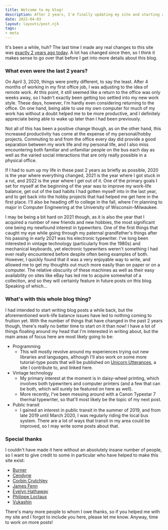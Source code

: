 ```yaml
---
title: Welcome to my blog!
description: After 2 years, I'm finally updating my site and starting a blog! Let's go over what I'll be writing about.
date: 2022-04-03
layout: layouts/post.njk
tags:
- meta
---
```


It's been a while, huh? The last time I made any real changes to this site was 
[exactly 2 years ago today](https://github.com/adueppen/personal-website/commit/543c4d6fb2f19660bcb83c9fea817cc7c911870a).
A lot has changed since then, so I think it makes sense to go over that before I get into more details about this blog. 

### What even were the last 2 years?
On April 3, 2020, things were pretty different, to say the least. After 4 months of working in my first office job, I
was adjusting to the idea of remote work. At this point, it still seemed like a return to the office was only weeks
away, so I hadn't exactly been getting too settled into my new work style. These days, however, I'm hardly even
considering returning to the office. On one hand, being able to use my own computer for much of my work has without a
doubt helped me to be more productive, and I definitely appreciate being able to wake up later than I had been
previously. 

Not all of this has been a positive change though, as on the other hand, this increased productivity has come at the
expense of my personal/hobby projects. Commuting to and from the office every day did provide a good separation between
my work life and my personal life, and I also miss encountering both familiar and unfamiliar people on the bus each day
as well as the varied social interactions that are only really possible in a physical office.

If I had to sum up my life in these past 2 years as briefly as possible, 2020 is the year where everything changed, 2021
is the year where I got stuck in a rut, and 2022 is the year where I get out of it. One of the primary goals I set for
myself at the beginning of the year was to improve my work-life balance, get out of the bad habits I had gotten myself
into in the last year, and to get back into the hobby projects that had helped me get here in the first place. I'll also
be heading off to college in the fall, where I'm planning to major in Computer Engineering at the University of
Wisconsin-Milwaukee.

I may be being a bit hard on 2021 though, as it is also the year that I acquired a number of new friends and new
hobbies, the most significant one being my newfound interest in typewriters. One of the first things that caught my eye
while going through my paternal grandfather's things after his passing in early 2021 was his electronic typewriter. I've
long been interested in vintage technology (particularly from the 1980s) and mechanical keyboards, yet electronic
typewriters weren't something I had ever really encountered before despite often being examples of both. However, I
quickly found that it was a very enjoyable way to write, and allowed me to get my thoughts out much more easily than on
paper or on a computer. The relative obscurity of these machines as well as their easy availability on sites like eBay
has led me to acquire somewhat of a collection, and so they will certainly feature in future posts on this blog.
Speaking of which...

### What's with this whole blog thing?
I had intended to start writing blog posts a while back, but the aforementioned work-life balance issues have led to
nothing coming to fruition yet. With the number of things that have changed in the past 2 years though, there's really
no better time to start on it than now! I have a lot of things floating around my head that I'm interested in writing
about, but the main areas of focus here are most likely going to be:

- Programming
  - This will mostly revolve around my experiences trying out new libraries and languages, although I'll also work on
    some more tutorial-type posts that will be published on [Unicorn Utterances](https://unicorn-utterances.com), a site
    I contribute to, and linked here.
- Vintage technology
  - My primary interest at the moment is in daisy-wheel printing, which involves both typewriters and computer printers
    (and a few that can be both, which will surely be featured on here as well).
  - More recently, I've been messing around with a Canon Typestar 7 thermal typewriter, so that'll most likely be the
    topic of my next post.
- Public transit
  - I gained an interest in public transit in the summer of 2019, and from late 2019 until March 2020, I was regularly
    riding the local bus system. There are a lot of ways that transit in my area could be improved, so I may write some
    posts about that.

### Special thanks
I couldn't have made it here without an absolutely insane number of people, so I want to give credit to some in
particular who have helped to make this site exist:

- [Burner](https://yaboiburner.github.io)
- [Cendyne](https://cendyne.dev)
- [Corbin Crutchley](https://crutchcorn.com)
- [James Fenn](https://jfenn.me)
- [Evelyn Hathaway](https://evelyn.dev)
- [Philippe Loctaux](https://philippeloctaux.com)
- [Vukashin](https://vukashin.xyz)

There's many more people to whom I owe thanks, so if you helped me with my site and I forgot to include you here,
please let me know. Anyway, time to work on more posts!
